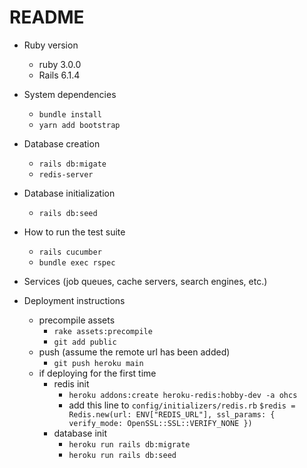 # README

* Ruby version
  * ruby 3.0.0
  * Rails 6.1.4

* System dependencies
  * `bundle install`
  * `yarn add bootstrap`

* Database creation
  * `rails db:migate`
  * `redis-server`

* Database initialization
  * `rails db:seed`

* How to run the test suite
  * `rails cucumber`
  * `bundle exec rspec`

* Services (job queues, cache servers, search engines, etc.)

* Deployment instructions
  * precompile assets 
    * `rake assets:precompile`
    * `git add public`  
  * push (assume the remote url has been added)
    * `git push heroku main`
  * if deploying for the first time
    * redis init
      * `heroku addons:create heroku-redis:hobby-dev -a ohcs`
      * add this line to `config/initializers/redis.rb` `$redis = Redis.new(url: ENV["REDIS_URL"], ssl_params: { verify_mode: OpenSSL::SSL::VERIFY_NONE })` 
    * database init
      * `heroku run rails db:migrate`
      * `heroku run rails db:seed`
